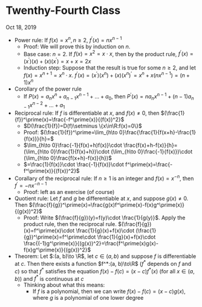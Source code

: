 # Twenthy-Fourth Class
Oct 18, 2019
* Power rule: If $f(x)=x^n, n\geq 2$, $f^\prime(x)=nx^{n-1}$
  * Proof: We will prove this by induction on $n$. 
  * Base case: $n=2$. If $f(x)=x^2=x\cdot x$, then by the product rule, $f^\prime(x)=(x^\prime)(x)+(x)(x^\prime)=x+x=2x$
  * Induction step: Suppose that the result is true for some $n\geq2$, and let $f(x)=x^{n+1}=x^n\cdot x$. $f^\prime(x)=(x^\prime)(x^n)+(x)(x^n)^\prime=x^n+x(nx^{n-1})=(n+1)x^n$
* Corollary of the power rule
  * If $P(x)=a_nx^n+a_{n-1}x^{n-1}+\ldots +a_0$, then $P^\prime(x)=na_nx^{n-1}+(n-1)a_{n-1}x^{n-2}+\ldots +a_1$
* Reciprocal rule: If $f$ is differentiable at $x$, and $f(x)\neq 0$, then $(\frac{1}{f})^\prime(x)=\frac{-f^\prime(x)}{(f(x))^2}$
  * $D(\frac{1}{f})=D(f)\setminus \{x\in\R:f(x)=0\}$
  * Proof: $(\frac{1}{f})^\prime=\lim_{h\to 0}\frac{\frac{1}{f(x+h}-\frac{1}{f(x)}}{h}=$
  * $\lim_{h\to 0}\frac{-1}{f(x)+h)f(x)}\cdot \frac{f(x)+h-f(x)}{h}=(\lim_{h\to 0}\frac{1}{f(x)+h})\cdot (\lim_{h\to 0}\frac{-1}{f(x)})\cdot (\lim_{h\to 0}\frac{f(x+h)-f(x)}{h})$
  * $=\frac{1}{f(x)}\cdot \frac{-1}{f(x)}\cdot f^\prime(x)=\frac{-f^\prime(x)}{(f(x))^2}$
* Corallary of the reciprocal rule: If $n\geq 1$ is an integer and $f(x)=x^{-n}$, then $f^\prime=-nx^{-n-1}$
  * Proof: left as an exercise (of course)
* Quotient rule: Let $f$ and $g$ be differentiable at $x$, and suppose $g(x)\neq 0$. Then $(\frac{f}{g})^\prime(x)=\frac{g(x)f^\prime(x)-f(x)g^\prime(x)}{(g(x))^2}$
  * Proof: Write $(\frac{f}{g})(y)=f(y)\cdot \frac{1}{g(y)}$. Apply the product rule, then the reciprocal rule. $(\frac{f}{g})(x)=f^\prime(x)\cdot \frac{1}{g}(x)+f(x)\cdot (\frac{1}{g})^\prime(x)=f^\prime\cdot \frac{1}{g}(x)+f(x)\cdot \frac{(-1)g^\prime(x)}{(g(x))^2}=\frac{f^\prime(x)g(x)-f(x)g^\prime(x)}{(g(x))^2}$
* Theorem: Let $:(a, b)\to \R$, let $c\in(a, b)$ and suppose $f$ is differentiable at $c$. Then there exists a function $f^*:(a, b)\to\R$ ($f^*$ depends on $f$ and $c$) so that $f^*$ satisfies the equation $f(x)-f(c)=(x-c)f^*(x)$ (for all $x\in(a, b)$) and $f^*$ is continuous at $c$
  * Thinking about what this means:
    * If $f$ is a polynomial, then we can write $f(x)-f(c)=(x-c)g(x)$, where $g$ is a polynomial of one lower degree